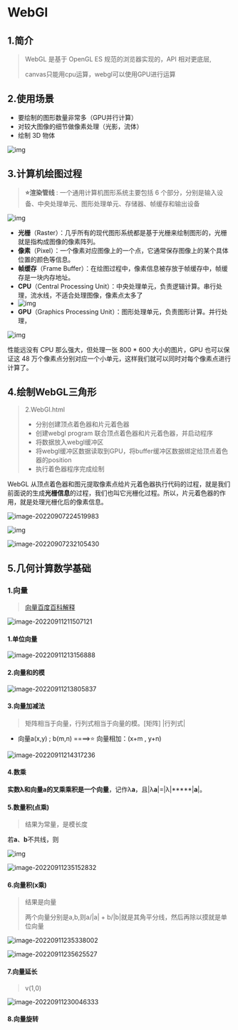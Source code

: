 # WebGl

## 1.简介

> WebGL 是基于 OpenGL ES 规范的浏览器实现的，API 相对更底层,
>
> canvas只能用cpu运算，webgl可以使用GPU进行运算

## 2.使用场景

+ 要绘制的图形数量非常多（GPU并行计算）
+ 对较大图像的细节做像素处理（光影，流体）
+ 绘制 3D 物体

![img](https://picgo-1307940198.cos.ap-nanjing.myqcloud.com/3bf11fcf520504a4e342dd335698c76f.jpg)

## 3.计算机绘图过程

> **⭐渲染管线** : 一个通用计算机图形系统主要包括 6 个部分，分别是输入设备、中央处理单元、图形处理单元、存储器、帧缓存和输出设备

![img](https://picgo-1307940198.cos.ap-nanjing.myqcloud.com/b5e4f37e1c4fbyy6a2ea10624d143356.jpg)

+ **光栅**（Raster）：几乎所有的现代图形系统都是基于光栅来绘制图形的，光栅就是指构成图像的像素阵列。
+ **像素**（Pixel）：一个像素对应图像上的一个点，它通常保存图像上的某个具体位置的颜色等信息。
+ **帧缓存**（Frame Buffer）：在绘图过程中，像素信息被存放于帧缓存中，帧缓存是一块内存地址。
+ **CPU**（Central Processing Unit）：中央处理单元，负责逻辑计算。串行处理，流水线，不适合处理图像，像素点太多了
+ ![img](https://picgo-1307940198.cos.ap-nanjing.myqcloud.com/1e6479ef37138f051b7a6e5de6977580.jpeg)
+ **GPU**（Graphics Processing Unit）：图形处理单元，负责图形计算。并行处理，

![img](https://picgo-1307940198.cos.ap-nanjing.myqcloud.com/1ab1116e3742611f5cb26c942d67d5e7.jpeg)

性能远没有 CPU 那么强大，但处理一张 800 * 600 大小的图片，GPU 也可以保证这 48 万个像素点分别对应一个小单元，这样我们就可以同时对每个像素点进行计算了。

## 4.绘制WebGL三角形

> 2.WebGl.html
>
> + 分别创建顶点着色器和片元着色器
> + 创建webgl program 联合顶点着色器和片元着色器，并启动程序
> + 将数据放入webgl缓冲区
> + 将webgl缓冲区数据读取到GPU，将buffer缓冲区数据绑定给顶点着色器的position
> + 执行着色器程序完成绘制

WebGL 从顶点着色器和图元提取像素点给片元着色器执行代码的过程，就是我们前面说的生成**光栅信息**的过程，我们也叫它光栅化过程。所以，片元着色器的作用，就是处理光栅化后的像素信息。

![image-20220907224519983](https://picgo-1307940198.cos.ap-nanjing.myqcloud.com/image-20220907224519983.png)

![img](https://picgo-1307940198.cos.ap-nanjing.myqcloud.com/d31e6c50b55872f81aa70625538fb930.jpg)

![image-20220907232105430](https://picgo-1307940198.cos.ap-nanjing.myqcloud.com/image-20220907232105430.png)

## 5.几何计算数学基础

### 1.向量

> [向量百度百科解释](https://baike.baidu.com/item/向量/1396519)

![image-20220911211507121](https://picgo-1307940198.cos.ap-nanjing.myqcloud.com/image-20220911211507121.png)

#### **1.单位向量**

![image-20220911213156888](https://picgo-1307940198.cos.ap-nanjing.myqcloud.com/image-20220911213156888.png)

#### **2.向量和的模**

![image-20220911213805837](https://picgo-1307940198.cos.ap-nanjing.myqcloud.com/image-20220911213805837.png)

#### 3.**向量加减法**

> 矩阵相当于向量，行列式相当于向量的模。[矩阵]  |行列式|

+ 向量a(x,y) ; b(m,n)  ====>⭐ 向量相加：(x+m , y+n)

![image-20220911214317236](https://picgo-1307940198.cos.ap-nanjing.myqcloud.com/image-20220911214317236.png)

#### 4.**数乘**

**实数λ和向量a的叉乘乘积是一个向量**，记作λ**a**，且|λ**a**|=|λ|*****|**a**|。



#### 5.数量积(点乘)

> 结果为常量，是模长度

若**a**、**b**不共线，则

![img](https://picgo-1307940198.cos.ap-nanjing.myqcloud.com/53dde5bb6374cfe71d6483fdae5a8413.svg)

![image-20220911235152832](https://picgo-1307940198.cos.ap-nanjing.myqcloud.com/image-20220911235152832.png)

#### 6.向量积(x乘)

> 结果是向量
>
> 两个向量分别是a,b,则a/|a| + b/|b|就是其角平分线，然后再除以摸就是单位向量

![image-20220911235338002](https://picgo-1307940198.cos.ap-nanjing.myqcloud.com/image-20220911235338002.png)

![image-20220911235625527](https://picgo-1307940198.cos.ap-nanjing.myqcloud.com/image-20220911235625527.png)



#### 7.向量延长

> v(1,0)

![image-20220911230046333](https://picgo-1307940198.cos.ap-nanjing.myqcloud.com/image-20220911230046333.png)

#### 8.向量旋转

> 